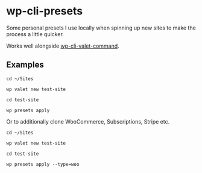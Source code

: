 # wp-cli-presets

Some personal presets I use locally when spinning up new sites to make the process a little quicker.

Works well alongside [wp-cli-valet-command](https://github.com/aaemnnosttv/wp-cli-valet-command).

## Examples

```
cd ~/Sites

wp valet new test-site

cd test-site

wp presets apply
```

Or to additionally clone WooCommerce, Subscriptions, Stripe etc.

```
cd ~/Sites

wp valet new test-site

cd test-site

wp presets apply --type=woo
```